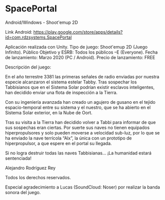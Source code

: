# SpacePortal
Android/Windows - Shoot'emup 2D

Link Android: https://play.google.com/store/apps/details?id=com.rdzsystems.SpacePortal

Aplicación realizada con Unity.
Tipo de juego: Shoot'emup 2D (Juego Infinito).
Público Objetivo y ESRB: Todos los públicos –E (Everyone).
Fecha de lanzamiento: Marzo 2020 (PC / Android).
Precio de lanzamiento: FREE

Descripción del juego:

En el año terrestre 3381 las primeras señales de radio enviadas por nuestra especie alcanzaron el sistema estelar Tabby. Tras sospechar los Tabbisianos que en el Sistema Solar podrían existir esclavos inteligentes, han decidido enviar una flota de inspección a la Tierra.

Con su ingeniería avanzada han creado un agujero de gusano en el tejido espacio-temporal entre su sistema y el nuestro, que se ha abierto en el Sistema Solar exterior, en la Nube de Oort.

Tras su visita a la Tierra han decidido volver a Tabbi para informar de que sus sospechas eran ciertas. Por suerte sus naves no tienen equipados hiperpropulsores y solo pueden moverse a velocidad sub-luz, por lo que se ha enviado la nave terrícola “Alx”, la única con un prototipo de hiperpropulsor, a que espere en el portal su llegada.

Si no logra destruir todas las naves Tabbisianas…
¡La humanidad estará sentenciada!

Alejandro Rodríguez Rey

Todos los derechos reservados.

Especial agradecimiento a Lucas (SoundCloud: Noser) por realizar la banda sonora del juego.
